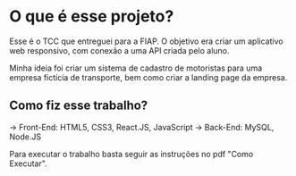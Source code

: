 # O que é esse projeto?

Esse é o TCC que entreguei para a FIAP. O objetivo era criar um aplicativo web responsivo, com conexão a uma API criada pelo aluno.

Minha ideia foi criar um sistema de cadastro de motoristas para uma empresa fictícia de transporte, bem como criar a landing page da empresa.


## Como fiz esse trabalho?
→ Front-End: HTML5, CSS3, React.JS, JavaScript
→ Back-End: MySQL, Node.JS

Para executar o trabalho basta seguir as instruções no pdf "Como Executar".


